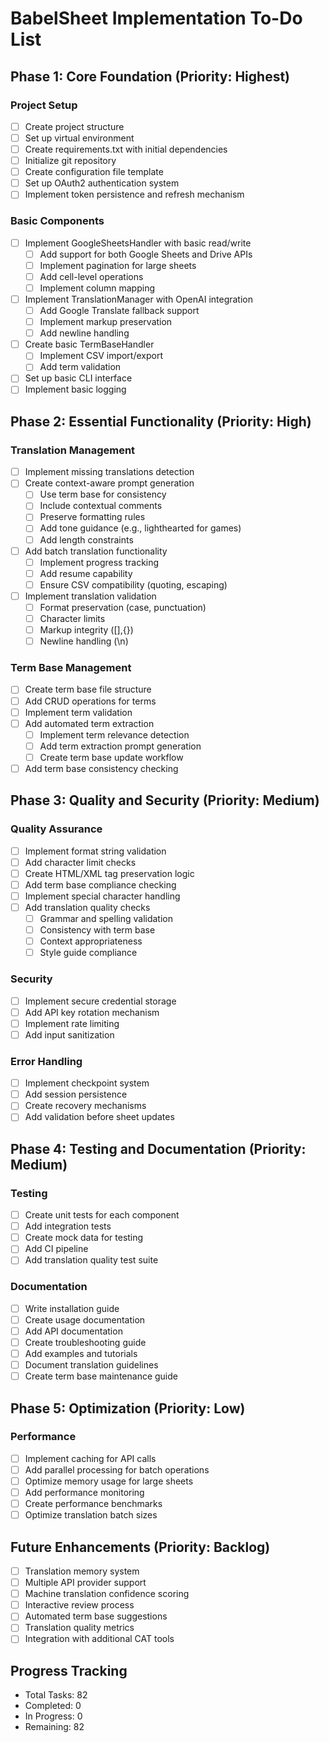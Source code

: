 # BabelSheet Implementation To-Do List

## Phase 1: Core Foundation (Priority: Highest)
### Project Setup
- [ ] Create project structure
- [ ] Set up virtual environment
- [ ] Create requirements.txt with initial dependencies
- [ ] Initialize git repository
- [ ] Create configuration file template
- [ ] Set up OAuth2 authentication system
- [ ] Implement token persistence and refresh mechanism

### Basic Components
- [ ] Implement GoogleSheetsHandler with basic read/write
  - [ ] Add support for both Google Sheets and Drive APIs
  - [ ] Implement pagination for large sheets
  - [ ] Add cell-level operations
  - [ ] Implement column mapping
- [ ] Implement TranslationManager with OpenAI integration
  - [ ] Add Google Translate fallback support
  - [ ] Implement markup preservation
  - [ ] Add newline handling
- [ ] Create basic TermBaseHandler
  - [ ] Implement CSV import/export
  - [ ] Add term validation
- [ ] Set up basic CLI interface
- [ ] Implement basic logging

## Phase 2: Essential Functionality (Priority: High)
### Translation Management
- [ ] Implement missing translations detection
- [ ] Create context-aware prompt generation
  - [ ] Use term base for consistency
  - [ ] Include contextual comments
  - [ ] Preserve formatting rules
  - [ ] Add tone guidance (e.g., lighthearted for games)
  - [ ] Add length constraints
- [ ] Add batch translation functionality
  - [ ] Implement progress tracking
  - [ ] Add resume capability
  - [ ] Ensure CSV compatibility (quoting, escaping)
- [ ] Implement translation validation
  - [ ] Format preservation (case, punctuation)
  - [ ] Character limits
  - [ ] Markup integrity ([],{})
  - [ ] Newline handling (\\n)

### Term Base Management
- [ ] Create term base file structure
- [ ] Add CRUD operations for terms
- [ ] Implement term validation
- [ ] Add automated term extraction
  - [ ] Implement term relevance detection
  - [ ] Add term extraction prompt generation
  - [ ] Create term base update workflow
- [ ] Add term base consistency checking

## Phase 3: Quality and Security (Priority: Medium)
### Quality Assurance
- [ ] Implement format string validation
- [ ] Add character limit checks
- [ ] Create HTML/XML tag preservation logic
- [ ] Add term base compliance checking
- [ ] Implement special character handling
- [ ] Add translation quality checks
  - [ ] Grammar and spelling validation
  - [ ] Consistency with term base
  - [ ] Context appropriateness
  - [ ] Style guide compliance

### Security
- [ ] Implement secure credential storage
- [ ] Add API key rotation mechanism
- [ ] Implement rate limiting
- [ ] Add input sanitization

### Error Handling
- [ ] Implement checkpoint system
- [ ] Add session persistence
- [ ] Create recovery mechanisms
- [ ] Add validation before sheet updates

## Phase 4: Testing and Documentation (Priority: Medium)
### Testing
- [ ] Create unit tests for each component
- [ ] Add integration tests
- [ ] Create mock data for testing
- [ ] Add CI pipeline
- [ ] Add translation quality test suite

### Documentation
- [ ] Write installation guide
- [ ] Create usage documentation
- [ ] Add API documentation
- [ ] Create troubleshooting guide
- [ ] Add examples and tutorials
- [ ] Document translation guidelines
- [ ] Create term base maintenance guide

## Phase 5: Optimization (Priority: Low)
### Performance
- [ ] Implement caching for API calls
- [ ] Add parallel processing for batch operations
- [ ] Optimize memory usage for large sheets
- [ ] Add performance monitoring
- [ ] Create performance benchmarks
- [ ] Optimize translation batch sizes

## Future Enhancements (Priority: Backlog)
- [ ] Translation memory system
- [ ] Multiple API provider support
- [ ] Machine translation confidence scoring
- [ ] Interactive review process
- [ ] Automated term base suggestions
- [ ] Translation quality metrics
- [ ] Integration with additional CAT tools

## Progress Tracking
- Total Tasks: 82
- Completed: 0
- In Progress: 0
- Remaining: 82